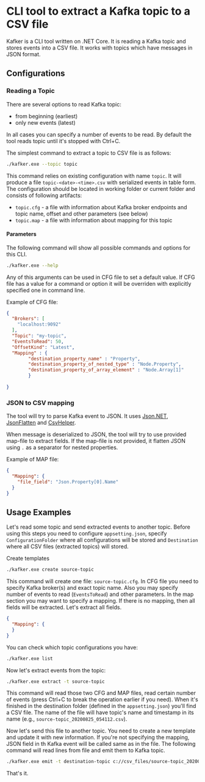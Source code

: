 # CLI tool to extract a Kafka topic to a CSV file

Kafker is a CLI tool written on .NET Core. It is reading a Kafka topic and stores events into a CSV file. It works with topics which have messages in JSON format.

## Configurations

### Reading a Topic

There are several options to read Kafka topic:

- from beginning (earliest)
- only new events (latest)

In all cases you can specify a number of events to be read. By default the tool reads topic until it's stopped with Ctrl+C.

The simplest command to extract a topic to CSV file is as follows:

```bash
./kafker.exe --topic topic
```

This command relies on existing configuration with name `topic`. It will produce a file `topic-<date>-<time>.csv` with serialized events in table form. The configuration should be located in working folder or current folder and consists of following artifacts:

- `topic.cfg` - a file with information about Kafka broker endpoints and topic name, offset and other parameters (see below) 
- `topic.map` - a file with information about mapping for this topic

#### Parameters

The following command will show all possible commands and options for this CLI.

```bash
./kafker.exe --help
```

Any of this arguments can be used in CFG file to set a default value. If CFG file has a value for a command or option it will be overriden with explicitly specified one in command line.

Example of CFG file:

```json
{
  "Brokers": [
    "localhost:9092"
  ],
  "Topic": "my-topic",
  "EventsToRead": 50,
  "OffsetKind": "Latest",
  "Mapping" : {
        "destination_property_name" : "Property",
        "destination_property_of_nested_type" : "Node.Property",
        "destination_property_of_array_element" : "Node.Array[1]"   
        }
    
}
```

### JSON to CSV mapping

The tool will try to parse Kafka event to JSON. It uses [Json.NET](https://www.newtonsoft.com/json), [JsonFlatten](https://github.com/GFoley83/JsonFlatten) and [CsvHelper](https://joshclose.github.io/CsvHelper/).

When message is deserialized to JSON, the tool will try to use provided map-file to extract fields. If the map-file is not provided, it flatten JSON using `.` as a separator for nested properties.

Example of MAP file:

```json
{
  "Mapping": {
    "file_field": "Json.Property[0].Name"
  }
}
```

## Usage Examples

Let's read some topic and send extracted events to another topic. Before using this steps you need to configure `appsetting.json`, specify `ConfigurationFolder` where all configurations will be stored and `Destination` where all CSV files (extracted topics) will stored.  

Create templates

```bash
./kafker.exe create source-topic
```

This command will create one file: `source-topic.cfg`. In CFG file you need to specify Kafka broker(s) and exact topic name. Also you may specify number of events to read (`EventsToRead`) and other parameters. In the map section you may want to specify a mapping. If there is no mapping, then all fields will be extracted. Let's extract all fields. 

```json
{
  "Mapping": {
  }
}
```

You can check which topic configurations you have:

```bash
./kafker.exe list
```

Now let's extract events from the topic:

```bash
./kafker.exe extract -t source-topic
```

This command will read those two CFG and MAP files, read certain number of events (press Ctrl+C to break the operation earlier if you need). When it's finished in the destination folder (defined in the `appsetting.json`) you'll find a CSV file. The name of the file will have topic's name and timestamp in its name (e.g., `source-topic_20200825_054112.csv`).

Now let's send this file to another topic. You need to create a new template and update it with new information. If you're not specifying the mapping, JSON field in th Kafka event will be called same as in the file. The following command will read lines from file and emit them to Kafka topic.

```bash
./kafker.exe emit -t destination-topic c://csv_files/source-topic_20200825_054112.csv
```

That's it.
